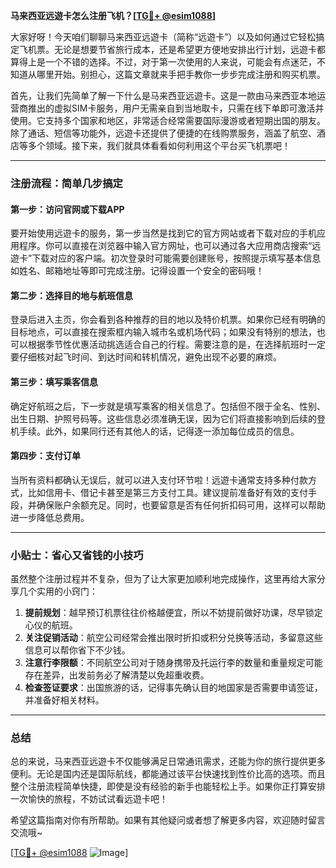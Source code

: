 **马来西亚远遊卡怎么注册飞机？[[TG💪+ @esim1088](https://t.me/s/esim1088)]**

大家好呀！今天咱们聊聊马来西亚远遊卡（简称“远遊卡”）以及如何通过它轻松搞定飞机票。无论是想要节省旅行成本，还是希望更方便地安排出行计划，远遊卡都算得上是一个不错的选择。不过，对于第一次使用的人来说，可能会有点迷茫，不知道从哪里开始。别担心，这篇文章就来手把手教你一步步完成注册和购买机票。

首先，让我们先简单了解一下什么是马来西亚远遊卡。这是一款由马来西亚本地运营商推出的虚拟SIM卡服务，用户无需亲自到当地取卡，只需在线下单即可激活并使用。它支持多个国家和地区，非常适合经常需要国际漫游或者短期出国的朋友。除了通话、短信等功能外，远遊卡还提供了便捷的在线购票服务，涵盖了航空、酒店等多个领域。接下来，我们就具体看看如何利用这个平台买飞机票吧！

---

### 注册流程：简单几步搞定

#### 第一步：访问官网或下载APP
要开始使用远遊卡的服务，第一步当然是找到它的官方网站或者下载对应的手机应用程序。你可以直接在浏览器中输入官方网址，也可以通过各大应用商店搜索“远遊卡”下载对应的客户端。初次登录时可能需要创建账号，按照提示填写基本信息如姓名、邮箱地址等即可完成注册。记得设置一个安全的密码哦！

#### 第二步：选择目的地与航班信息
登录后进入主页，你会看到各种推荐的目的地以及特价机票。如果你已经有明确的目标地点，可以直接在搜索框内输入城市名或机场代码；如果没有特别的想法，也可以根据季节性优惠活动挑选适合自己的行程。需要注意的是，在选择航班时一定要仔细核对起飞时间、到达时间和转机情况，避免出现不必要的麻烦。

#### 第三步：填写乘客信息
确定好航班之后，下一步就是填写乘客的相关信息了。包括但不限于全名、性别、出生日期、护照号码等。这些信息必须准确无误，因为它们将直接影响到后续的登机手续。此外，如果同行还有其他人的话，记得逐一添加每位成员的信息。

#### 第四步：支付订单
当所有资料都确认无误后，就可以进入支付环节啦！远遊卡通常支持多种付款方式，比如信用卡、借记卡甚至是第三方支付工具。建议提前准备好有效的支付手段，并确保账户余额充足。同时，也要留意是否有任何折扣码可用，这样可以帮助进一步降低总费用。

---

### 小贴士：省心又省钱的小技巧

虽然整个注册过程并不复杂，但为了让大家更加顺利地完成操作，这里再给大家分享几个实用的小窍门：

1. **提前规划**：越早预订机票往往价格越便宜，所以不妨提前做好功课，尽早锁定心仪的航班。
2. **关注促销活动**：航空公司经常会推出限时折扣或积分兑换等活动，多留意这些信息可以帮你省下不少钱。
3. **注意行李限额**：不同航空公司对于随身携带及托运行李的数量和重量规定可能存在差异，出发前务必了解清楚以免超重收费。
4. **检查签证要求**：出国旅游的话，记得事先确认目的地国家是否需要申请签证，并准备好相关材料。

---

### 总结

总的来说，马来西亚远遊卡不仅能够满足日常通讯需求，还能为你的旅行提供更多便利。无论是国内还是国际航线，都能通过该平台快速找到性价比高的选项。而且整个注册流程简单快捷，即使是没有经验的新手也能轻松上手。如果你正打算安排一次愉快的旅程，不妨试试看远遊卡吧！

希望这篇指南对你有所帮助。如果有其他疑问或者想了解更多内容，欢迎随时留言交流哦~ 

[[TG💪+ @esim1088](https://t.me/s/esim1088) ![Image](https://i.postimg.cc/4NQfJmqS/Snipaste-2025-05-13-00-14-12.png)]